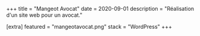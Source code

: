 +++
title = "Mangeot Avocat"
date = 2020-09-01
description = "Réalisation d'un site web pour un avocat."

[extra]
featured = "mangeotavocat.png"
stack = "WordPress"
+++

